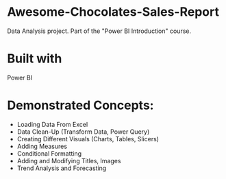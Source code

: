 # Awesome-Chocolates-Sales-Report
Data Analysis project. Part of the "Power BI Introduction" course.

# Built with
Power BI

# Demonstrated Concepts:
- Loading Data From Excel
- Data Clean-Up (Transform Data, Power Query)
- Creating Different Visuals (Charts, Tables, Slicers)
- Adding Measures
- Conditional Formatting
- Adding and Modifying Titles, Images
- Trend Analysis and Forecasting


